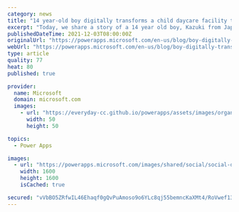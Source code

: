 ```yaml
---
category: news
title: "14 year-old boy digitally transforms a child daycare facility through Microsoft Power Apps"
excerpt: "Today, we share a story of a 14 year old boy, Kazuki from Japan who empowers others through Power Apps."
publishedDateTime: 2021-12-03T08:00:00Z
originalUrl: "https://powerapps.microsoft.com/en-us/blog/boy-digitally-transforms-a-child-daycare-facility/"
webUrl: "https://powerapps.microsoft.com/en-us/blog/boy-digitally-transforms-a-child-daycare-facility/"
type: article
quality: 77
heat: 80
published: true

provider:
  name: Microsoft
  domain: microsoft.com
  images:
    - url: "https://everyday-cc.github.io/powerapps/assets/images/organizations/microsoft.com-50x50.jpg"
      width: 50
      height: 50

topics:
  - Power Apps

images:
  - url: "https://powerapps.microsoft.com/images/shared/social/social-default-image.png"
    width: 1600
    height: 1600
    isCached: true

secured: "vVbBO5ZRfwIL46Ehaqf0gQvPuAmoso9o6YLc8qj55bemncKaXMt4/RoVwef13LimRn3RHnRzOzFqWiEyN5QX5y9ZJEeJeSjzxir3RMtGzXohUons1FmnLK2mDlWnJ470EQy2j3VyqoU6l8LKPzoxpFeoYfmAGhGEk1fKSdH1uR6EpNy8LUMK5C1cgnhV8Boim3bdQN2j4WeB5LvCHr9DTghwN6FEfarcpEB9SSE/HyKX95ljS2mIn6mdbxollQHRjtNrWcWI/BD+zWh/jx4R/xhkVRA+IocD3ibHGrTHpemukgUmxqYAkjUl9LSlSUnxQSJnaRNMWhnv3aRoWBDggQnc9lFyTGJOkMJi6Pn6eOg=;nEb2fTQ6LxHDWMOSthAvgA=="
---
```


